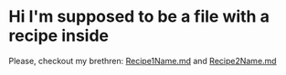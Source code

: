# Hi I'm supposed to be a file with a recipe inside

Please, checkout my brethren: [Recipe1Name.md](Recipe1Name.md) and [Recipe2Name.md](Recipe2Name.md)
